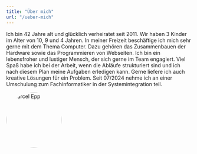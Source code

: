 ```yaml
---
title: "Über mich"
url: "/ueber-mich"
---
```


Ich bin 42 Jahre alt und glücklich verheiratet seit 2011. Wir haben 3 Kinder im Alter von 10, 9 und 4
Jahren. In meiner Freizeit beschäftige ich mich sehr gerne mit dem Thema Computer. Dazu gehören
das Zusammenbauen der Hardware sowie das Programmieren von Webseiten. Ich bin ein lebensfroher
und lustiger Mensch, der sich gerne im Team engagiert. Viel Spaß habe ich bei der Arbeit, wenn die
Abläufe strukturiert sind und ich nach diesem Plan meine Aufgaben erledigen kann. Gerne liefere ich
auch kreative Lösungen für ein Problem. Seit 07/2024 nehme ich an einer Umschulung zum Fachinformatiker
in der Systemintegration teil.

<img src="../userimages/marcelepp.jpg" alt="Marcel Epp" style="border-radius: 50%;margin: auto;" width="150px" >
